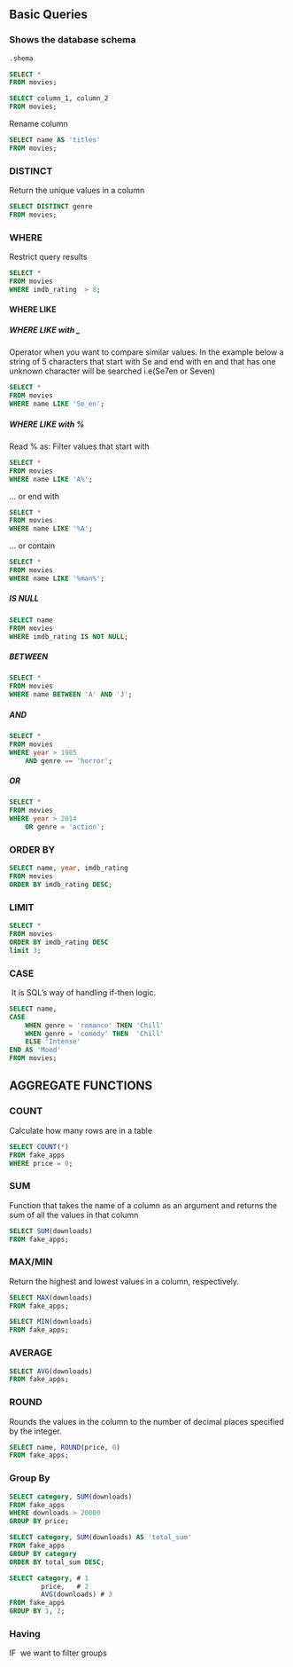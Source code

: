 
## Basic Queries


### Shows the database schema
```sql
.shema
```


```sql
SELECT *
FROM movies;
```


```sql
SELECT column_1, column_2
FROM movies;
```

 Rename column
```sql
SELECT name AS 'titles'
FROM movies;
```

### DISTINCT

Return the unique values in a column

```sql
SELECT DISTINCT genre
FROM movies;
```

### WHERE

Restrict query results 

```sql
SELECT *
FROM movies
WHERE imdb_rating  > 8;
```

#### WHERE LIKE

##### WHERE LIKE with _

Operator when you want to compare similar values. In the example below a string of 5 
characters that start with Se and end with en and that has one unknown character will be searched i.e(Se7en or Seven)


```sql
SELECT *
FROM movies
WHERE name LIKE 'Se_en';
```

##### WHERE LIKE with %

Read % as: Filter values that start with

```sql
SELECT *
FROM movies
WHERE name LIKE 'A%';
```

... or end with


```sql
SELECT *
FROM movies
WHERE name LIKE '%A';
```

... or contain

```sql
SELECT *
FROM movies
WHERE name LIKE '%man%';
```

##### IS NULL

```sql
SELECT name
FROM movies
WHERE imdb_rating IS NOT NULL;

```


##### BETWEEN
```sql
SELECT *
FROM movies
WHERE name BETWEEN 'A' AND 'J';
```

##### AND
```sql
SELECT * 
FROM movies 
WHERE year > 1985
	AND genre == 'horror';
```

##### OR
```sql
SELECT *
FROM movies
WHERE year > 2014
	OR genre = 'action';
```
### ORDER BY

```sql
SELECT name, year, imdb_rating
FROM movies
ORDER BY imdb_rating DESC;
```

### LIMIT
```sql
SELECT *
FROM movies
ORDER BY imdb_rating DESC
limit 3;
```

### CASE

 It is SQL’s way of handling if-then logic.

```sql
SELECT name,
CASE
	WHEN genre = 'romance' THEN 'Chill'
	WHEN genre = 'comedy' THEN  'Chill'
	ELSE 'Intense'
END AS 'Mood'
FROM movies;

```

## AGGREGATE FUNCTIONS

### COUNT 

Calculate how many rows are in a table
```sql
SELECT COUNT(*)
FROM fake_apps
WHERE price = 0;
```

### SUM

Function that takes the name of a column as an argument and returns the sum of all the values in that column

```sql
SELECT SUM(downloads)
FROM fake_apps;
```

### MAX/MIN

Return the highest and lowest values in a column, respectively.

```sql
SELECT MAX(downloads)
FROM fake_apps;
```

```sql
SELECT MIN(downloads)
FROM fake_apps;
```

### AVERAGE

```sql
SELECT AVG(downloads)
FROM fake_apps;
```
### ROUND
Rounds the values in the column to the number of decimal places specified by the integer.


```sql
SELECT name, ROUND(price, 0)
FROM fake_apps;
```

### Group By

```sql
SELECT category, SUM(downloads)
FROM fake_apps
WHERE downloads > 20000
GROUP BY price;
```

```sql
SELECT category, SUM(downloads) AS 'total_sum'
FROM fake_apps
GROUP BY category
ORDER BY total_sum DESC;
```

```sql
SELECT category, # 1
		price,   # 2
		AVG(downloads) # 3
FROM fake_apps
GROUP BY 1, 2;
```

### Having

IF  we want to filter groups

```sql

```

```sql

```

```sql

```

```sql

```

```sql

```

```sql

```

```sql

```

```sql

```

```sql

```

```sql

```

```sql

```
